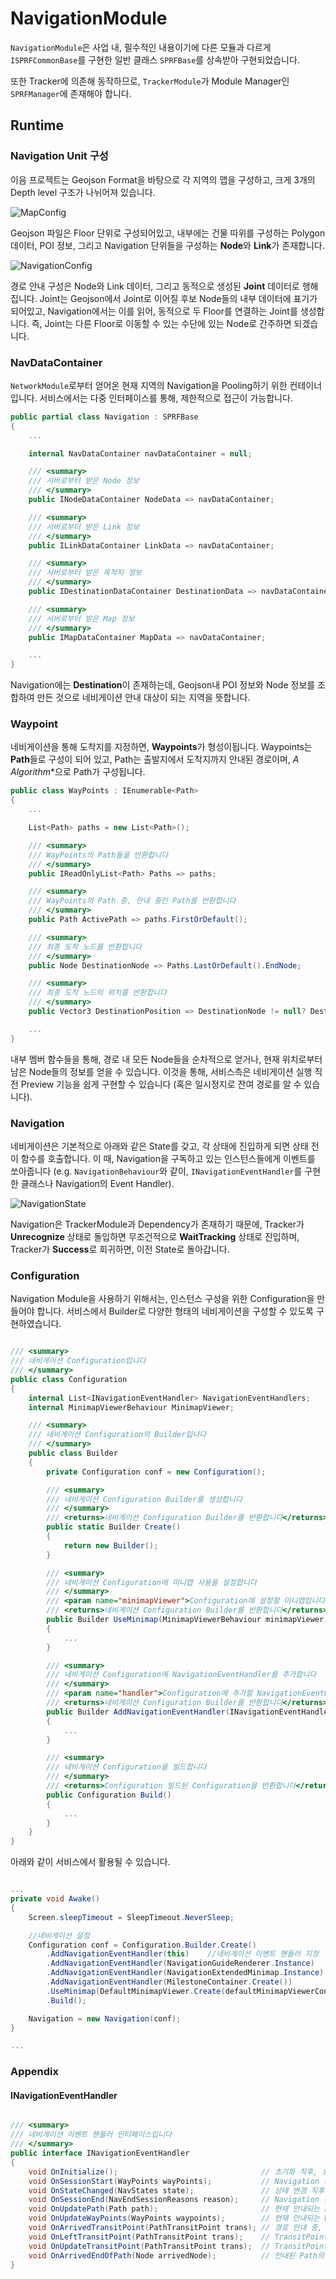 # NavigationModule

`NavigationModule`은 사업 내, 필수적인 내용이기에 다른 모듈과 다르게 `ISPRFCommonBase`를 구현한 일반 클래스 `SPRFBase`를 상속받아 구현되었습니다.

또한 Tracker에 의존해 동작하므로, `TrackerModule`가 Module Manager인 `SPRFManager`에 존재해야 합니다.

## Runtime

### Navigation Unit 구성

이음 프로젝트는 Geojson Format을 바탕으로 각 지역의 맵을 구성하고, 크게 3개의 Depth level 구조가 나뉘어져 있습니다.

![MapConfig](./Image/navigation_00.png)

Geojson 파일은 Floor 단위로 구성되어있고, 내부에는 건물 따위를 구성하는 Polygon 데이터, POI 정보, 그리고 Navigation 단위들을 구성하는 **Node**와 **Link**가 존재합니다.

![NavigationConfig](./Image/navigation_01.png)

경로 안내 구성은 Node와 Link 데이터, 그리고 동적으로 생성된 **Joint** 데이터로 행해집니다. Joint는 Geojson에서 Joint로 이어질 후보 Node들의 내부 데이터에 표기가 되어있고, Navigation에서는 이를 읽어, 동적으로 두 Floor를 연결하는 Joint를 생성합니다. 즉, Joint는 다른 Floor로 이동할 수 있는 수단에 있는 Node로 간주하면 되겠습니다.

### NavDataContainer

`NetworkModule`로부터 얻어온 현재 지역의 Navigation을 Pooling하기 위한 컨테이너입니다. 서비스에서는 다중 인터페이스를 통해, 제한적으로 접근이 가능합니다.

```csharp
public partial class Navigation : SPRFBase
{
    ...

    internal NavDataContainer navDataContainer = null;

    /// <summary>
    /// 서버로부터 받은 Node 정보
    /// </summary>
    public INodeDataContainer NodeData => navDataContainer;

    /// <summary>
    /// 서버로부터 받은 Link 정보
    /// </summary>
    public ILinkDataContainer LinkData => navDataContainer;

    /// <summary>
    /// 서버로부터 받은 목적지 정보
    /// </summary>
    public IDestinationDataContainer DestinationData => navDataContainer;

    /// <summary>
    /// 서버로부터 받은 Map 정보
    /// </summary>
    public IMapDataContainer MapData => navDataContainer;

    ...
}
```

Navigation에는 **Destination**이 존재하는데, Geojson내 POI 정보와 Node 정보를 조합하여 만든 것으로 네비게이션 안내 대상이 되는 지역을 뜻합니다.

### Waypoint

네비게이션을 통해 도착지를 지정하면, **Waypoints**가 형성이됩니다. Waypoints는 **Path**들로 구성이 되어 있고, Path는 출발지에서 도착지까지 안내된 경로이며, **A* Algorithm**으로 Path가 구성됩니다.

```csharp
public class WayPoints : IEnumerable<Path>
{
    ...

    List<Path> paths = new List<Path>();

    /// <summary>
    /// WayPoints의 Path들을 반환합니다
    /// </summary>
    public IReadOnlyList<Path> Paths => paths;

    /// <summary>
    /// WayPoints의 Path 중, 안내 중인 Path를 반환합니다
    /// </summary>
    public Path ActivePath => paths.FirstOrDefault();

    /// <summary>
    /// 최종 도착 노드를 반환합니다
    /// </summary>
    public Node DestinationNode => Paths.LastOrDefault().EndNode;

    /// <summary>
    /// 최종 도착 노드의 위치를 반환합니다
    /// </summary>
    public Vector3 DestinationPosition => DestinationNode != null? DestinationNode.Position : default;

    ...
}
```

내부 멤버 함수들을 통해, 경로 내 모든 Node들을 순차적으로 얻거나, 현재 위치로부터 남은 Node들의 정보를 얻을 수 있습니다. 이것을 통해, 서비스측은 네비게이션 실행 직전 Preview 기능을 쉽게 구현할 수 있습니다 (혹은 일시정지로 잔여 경로를 알 수 있습니다).

### Navigation

네비게이션은 기본적으로 아래와 같은 State를 갖고, 각 상태에 진입하게 되면 상태 전이 함수를 호출합니다. 이 때, Navigation을 구독하고 있는 인스턴스들에게 이벤트를 쏘아줍니다 (e.g. `NavigationBehaviour`와 같이, `INavigationEventHandler`를 구현한 클래스나 Navigation의 Event Handler).

![NavigationState](./Image/navigation_02.png)

Navigation은 TrackerModule과 Dependency가 존재하기 때문에, Tracker가 **Unrecognize** 상태로 돌입하면 무조건적으로 **WaitTracking** 상태로 진입하며, Tracker가 **Success**로 회귀하면, 이전 State로 돌아갑니다.

### Configuration

Navigation Module을 사용하기 위해서는, 인스턴스 구성을 위한 Configuration을 만들어야 합니다. 서비스에서 Builder로 다양한 형태의 네비게이션을 구성할 수 있도록 구현하였습니다.

```csharp

/// <summary>
/// 네비게이션 Configuration입니다
/// </summary>
public class Configuration
{
    internal List<INavigationEventHandler> NavigationEventHandlers;
    internal MinimapViewerBehaviour MinimapViewer;

    /// <summary>
    /// 네비게이션 Configuration의 Builder입니다
    /// </summary>
    public class Builder
    {
        private Configuration conf = new Configuration();

        /// <summary>
        /// 네비게이션 Configuration Builder를 생성합니다
        /// </summary>
        /// <returns>네비게이션 Configuration Builder를 반환합니다</returns>
        public static Builder Create()
        {
            return new Builder();
        }

        /// <summary>
        /// 네비게이션 Configuration에 미니맵 사용을 설정합니다
        /// </summary>
        /// <param name="minimapViewer">Configuration에 설정할 미니맵입니다</param>
        /// <returns>네비게이션 Configuration Builder를 반환합니다</returns>
        public Builder UseMinimap(MinimapViewerBehaviour minimapViewer)
        {
            ...
        }

        /// <summary>
        /// 네비게이션 Configuration에 NavigationEventHandler를 추가합니다
        /// </summary>
        /// <param name="handler">Configuration에 추가할 NavigationEventHandler입니다</param>
        /// <returns>네비게이션 Configuration Builder를 반환합니다</returns>
        public Builder AddNavigationEventHandler(INavigationEventHandler handler)
        {
            ...
        }

        /// <summary>
        /// 네비게이션 Configuration을 빌드합니다
        /// </summary>
        /// <returns>Configuration 빌드된 Configuration을 반환합니다</returns>
        public Configuration Build()
        {
            ...
        }
    }
}

```

아래와 같이 서비스에서 활용될 수 있습니다.

```csharp

...
private void Awake()
{
    Screen.sleepTimeout = SleepTimeout.NeverSleep;

    //네비게이션 설정
    Configuration conf = Configuration.Builder.Create()
        .AddNavigationEventHandler(this)    //네비게이션 이벤트 핸들러 지정
        .AddNavigationEventHandler(NavigationGuideRenderer.Instance)
        .AddNavigationEventHandler(NavigationExtendedMinimap.Instance)
        .AddNavigationEventHandler(MilestoneContainer.Create())
        .UseMinimap(DefaultMinimapViewer.Create(defaultMinimapViewerConfig))
        .Build();

    Navigation = new Navigation(conf);
}

...

```

### Appendix

#### INavigationEventHandler

```csharp

/// <summary>
/// 네비게이션 이벤트 핸들러 인터페이스입니다
/// </summary>
public interface INavigationEventHandler
{
    void OnInitialize();                                // 초기화 직후, 호출
    void OnSessionStart(WayPoints wayPoints);           // Navigation 시작 직후, 호출
    void OnStateChanged(NavStates state);               // 상태 변경 직후, 호출
    void OnSessionEnd(NavEndSessionReasons reason);     // Navigation 종료 직후, 호출 (파라미터는 종료 사유)
    void OnUpdatePath(Path path);                       // 현재 안내되는 Path가 업데이트된 직후, 호출
    void OnUpdateWayPoints(WayPoints waypoints);        // 현재 안내되는 Waypoints가 업데이트된 직후, 호출 (e.g. 경유지 도착 직후 호출)
    void OnArrivedTransitPoint(PathTransitPoint trans); // 경로 안내 중, Spatial간 이동이 발생하는 지점 도착시, 호출 (e.g. 엘레베이터, 계단 등등)
    void OnLeftTransitPoint(PathTransitPoint trans);    // TransitPoint 이탈 직후, 호출
    void OnUpdateTransitPoint(PathTransitPoint trans);  // TransitPoint를 지나쳐, 안내되는 다음 TransitPoint가 갱신될 시, 호출
    void OnArrivedEndOfPath(Node arrivedNode);          // 안내된 Path의 종착점에 도달한 직후, 호출.
}

```
